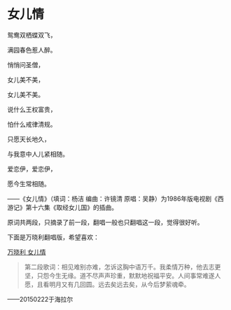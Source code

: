 # 女儿情


鸳鸯双栖蝶双飞，

满园春色惹人醉。

悄悄问圣僧，

女儿美不美，

女儿美不美。

说什么王权富贵，

怕什么戒律清规。

只愿天长地久，

与我意中人儿紧相随。

爱恋伊，爱恋伊，

愿今生常相随。

——《女儿情》（填词：杨洁  编曲：许镜清  原唱：吴静）为1986年版电视剧《西游记》第十六集《取经女儿国》的插曲。

原词共两段，只摘录了前一段，翻唱一般也只翻唱这一段，觉得很好听。

下面是万晓利翻唱版，希望喜欢：

[万晓利 女儿情](https://givedrug.github.io/self-wiki/D文化艺术/歌曲/assets/女儿情/万晓利%20-%20女儿情.mp3)

> 第二段歌词：相见难别亦难，怎诉这胸中语万千。我柔情万种，他去志更坚，只怨今生无缘。道不尽声声珍重，默默地祝福平安。人间事常难遂人愿，且看明月又有几回圆。远去矣远去矣，从今后梦萦魂牵。

——20150222于海拉尔
